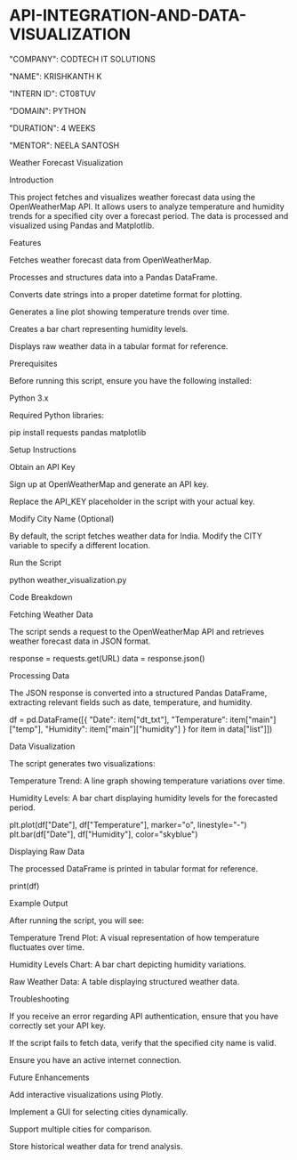 # API-INTEGRATION-AND-DATA-VISUALIZATION

"COMPANY": CODTECH IT SOLUTIONS

"NAME": KRISHKANTH K

"INTERN ID": CT08TUV

"DOMAIN": PYTHON 

"DURATION": 4 WEEKS

"MENTOR": NEELA SANTOSH



Weather Forecast Visualization

Introduction

This project fetches and visualizes weather forecast data using the OpenWeatherMap API. It allows users to analyze temperature and humidity trends for a specified city over a forecast period. The data is processed and visualized using Pandas and Matplotlib.

Features

Fetches weather forecast data from OpenWeatherMap.

Processes and structures data into a Pandas DataFrame.

Converts date strings into a proper datetime format for plotting.

Generates a line plot showing temperature trends over time.

Creates a bar chart representing humidity levels.

Displays raw weather data in a tabular format for reference.


Prerequisites

Before running this script, ensure you have the following installed:

Python 3.x


Required Python libraries:

pip install requests pandas matplotlib


Setup Instructions

Obtain an API Key

Sign up at OpenWeatherMap and generate an API key.

Replace the API_KEY placeholder in the script with your actual key.

Modify City Name (Optional)

By default, the script fetches weather data for India. Modify the CITY variable to specify a different location.


Run the Script

python weather_visualization.py


Code Breakdown

Fetching Weather Data

The script sends a request to the OpenWeatherMap API and retrieves weather forecast data in JSON format.

response = requests.get(URL)
data = response.json()


Processing Data

The JSON response is converted into a structured Pandas DataFrame, extracting relevant fields such as date, temperature, and humidity.

df = pd.DataFrame([{
    "Date": item["dt_txt"],
    "Temperature": item["main"]["temp"],
    "Humidity": item["main"]["humidity"]
} for item in data["list"]])


Data Visualization

The script generates two visualizations:

Temperature Trend: A line graph showing temperature variations over time.

Humidity Levels: A bar chart displaying humidity levels for the forecasted period.

plt.plot(df["Date"], df["Temperature"], marker="o", linestyle="-")
plt.bar(df["Date"], df["Humidity"], color="skyblue")


Displaying Raw Data

The processed DataFrame is printed in tabular format for reference.

print(df)


Example Output

After running the script, you will see:

Temperature Trend Plot: A visual representation of how temperature fluctuates over time.

Humidity Levels Chart: A bar chart depicting humidity variations.

Raw Weather Data: A table displaying structured weather data.


Troubleshooting

If you receive an error regarding API authentication, ensure that you have correctly set your API key.

If the script fails to fetch data, verify that the specified city name is valid.

Ensure you have an active internet connection.


Future Enhancements

Add interactive visualizations using Plotly.

Implement a GUI for selecting cities dynamically.

Support multiple cities for comparison.

Store historical weather data for trend analysis.
